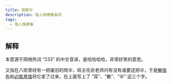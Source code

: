 ```yaml
---
title: 耳散伞
description: 恪人族梗集条目
tags:
  - 恪人族梗集
---
```


## 解释

本意源于网络热词 “233” 的中文音译，是哈哈哈哈，非常好笑的意思。

又指在八班曾经有一把废旧的雨伞，班主任俞老师问有没有谁要这把伞，于是[解恪布](../解恪布)和[必胜黑恪](../必胜黑恪)将它拿了过来，在上面写上了 “耳”、“散”、“伞” 这三个字。

<WImg src="https://wikioss.xhemj.work/krzfs/wiki/19baf586d748787b7d01dffe554f989d.jpg" title="耳散伞"></WImg>
